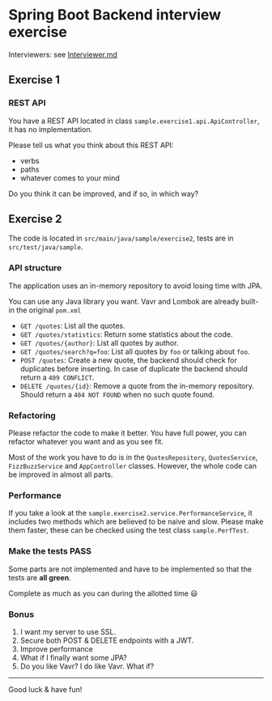 # Spring Boot Backend interview exercise

Interviewers: see [Interviewer.md](Interviewer.md)

## Exercise 1

### REST API

You have a REST API located in class `sample.exercise1.api.ApiController`, it has no implementation.

Please tell us what you think about this REST API:

- verbs
- paths
- whatever comes to your mind

Do you think it can be improved, and if so, in which way?

## Exercise 2 

The code is located in `src/main/java/sample/exercise2`, tests are in `src/test/java/sample`.

### API structure

The application uses an in-memory repository to avoid losing time with JPA.

You can use any Java library you want. Vavr and Lombok are already built-in the original `pom.xml`

* `GET /quotes`: List all the quotes.
* `GET /quotes/statistics`: Return some statistics about the code.
* `GET /quotes/{author}`: List all quotes by author.
* `GET /quotes/search?q=foo`: List all quotes by `foo` or talking about `foo`.
* `POST /quotes`: Create a new quote, the backend should check for duplicates before inserting. 
                  In case of duplicate the backend should return a `409 CONFLICT`.
* `DELETE /quotes/{id}`: Remove a quote from the in-memory repository. Should return a `404 NOT FOUND` when no such quote found.

### Refactoring

Please refactor the code to make it better. 
You have full power, you can refactor whatever you want and as you see fit.

Most of the work you have to do is in the `QuotesRepository`, `QuotesService`, `FizzBuzzService` and `AppController` classes.
However, the whole code can be improved in almost all parts.

### Performance

If you take a look at the `sample.exercise2.service.PerformanceService`, it includes two methods which are believed to be naive and slow.
Please make them faster, these can be checked using the test class `sample.PerfTest`.

### Make the tests PASS

Some parts are not implemented and have to be implemented so that the tests are **all green**.

Complete as much as you can during the allotted time 😃

### Bonus

1) I want my server to use SSL.
2) Secure both POST & DELETE endpoints with a JWT.
3) Improve performance
4) What if I finally want some JPA?
5) Do you like Vavr? I do like Vavr. What if?

----

Good luck & have fun!
